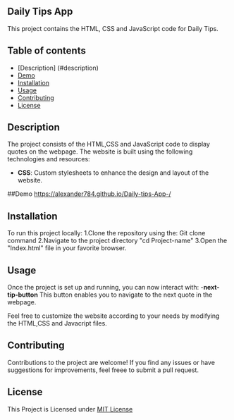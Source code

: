 ## Daily Tips App

This project contains the HTML, CSS and JavaScript code for Daily Tips.

## Table of contents

- [Description] (#description)
- [Demo](#demo)
- [Installation](#installion)
- [Usage](#Usage)
- [Contributing](#Contributing)
- [License](#license)

 ## Description

 The project consists of the HTML,CSS and JavaScript code to display quotes on the webpage.
 The website is built using the following technologies and resources:

 - **CSS**: Custom stylesheets to enhance the design and layout of the website.


 ##Demo
 https://alexander784.github.io/Daily-tips-App-/


 ## Installation

 To run this project locally:
 1.Clone the repository using the: Git clone command
 2.Navigate to the project directory "cd Project-name"
 3.Open the "Index.html" file in your favorite browser.

 ## Usage
 Once the project is set up and running, you can now interact with:
 -**next-tip-button** This button enables you to navigate to the next quote in the webpage.

 Feel free to customize the website according to your needs by modifying the HTML,CSS and Javacript files.

 ## Contributing
 Contributions to the project are welcome! If you find any issues or have suggestions for improvements, feel freee to submit a pull request.

 ## License
 This Project is Licensed under [MIT License](LICENSE)
 